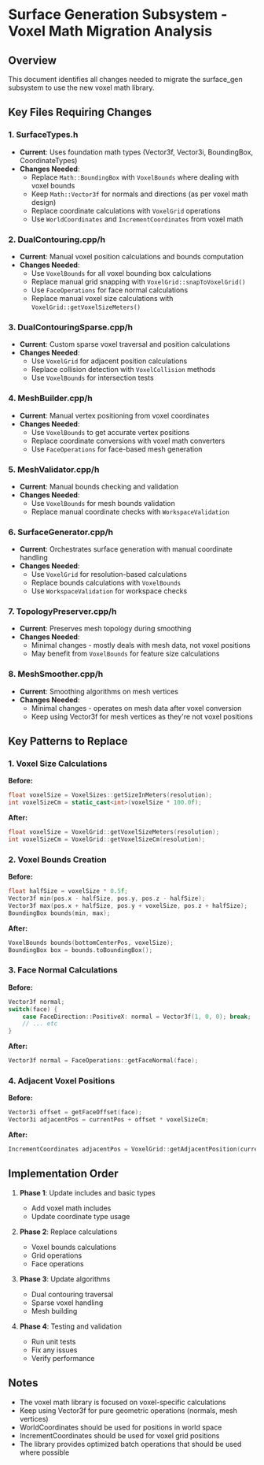 # Surface Generation Subsystem - Voxel Math Migration Analysis

## Overview
This document identifies all changes needed to migrate the surface_gen subsystem to use the new voxel math library.

## Key Files Requiring Changes

### 1. SurfaceTypes.h
- **Current**: Uses foundation math types (Vector3f, Vector3i, BoundingBox, CoordinateTypes)
- **Changes Needed**:
  - Replace `Math::BoundingBox` with `VoxelBounds` where dealing with voxel bounds
  - Keep `Math::Vector3f` for normals and directions (as per voxel math design)
  - Replace coordinate calculations with `VoxelGrid` operations
  - Use `WorldCoordinates` and `IncrementCoordinates` from voxel math

### 2. DualContouring.cpp/h
- **Current**: Manual voxel position calculations and bounds computation
- **Changes Needed**:
  - Use `VoxelBounds` for all voxel bounding box calculations
  - Replace manual grid snapping with `VoxelGrid::snapToVoxelGrid()`
  - Use `FaceOperations` for face normal calculations
  - Replace manual voxel size calculations with `VoxelGrid::getVoxelSizeMeters()`

### 3. DualContouringSparse.cpp/h
- **Current**: Custom sparse voxel traversal and position calculations
- **Changes Needed**:
  - Use `VoxelGrid` for adjacent position calculations
  - Replace collision detection with `VoxelCollision` methods
  - Use `VoxelBounds` for intersection tests

### 4. MeshBuilder.cpp/h
- **Current**: Manual vertex positioning from voxel coordinates
- **Changes Needed**:
  - Use `VoxelBounds` to get accurate vertex positions
  - Replace coordinate conversions with voxel math converters
  - Use `FaceOperations` for face-based mesh generation

### 5. MeshValidator.cpp/h
- **Current**: Manual bounds checking and validation
- **Changes Needed**:
  - Use `VoxelBounds` for mesh bounds validation
  - Replace manual coordinate checks with `WorkspaceValidation`

### 6. SurfaceGenerator.cpp/h
- **Current**: Orchestrates surface generation with manual coordinate handling
- **Changes Needed**:
  - Use `VoxelGrid` for resolution-based calculations
  - Replace bounds calculations with `VoxelBounds`
  - Use `WorkspaceValidation` for workspace checks

### 7. TopologyPreserver.cpp/h
- **Current**: Preserves mesh topology during smoothing
- **Changes Needed**:
  - Minimal changes - mostly deals with mesh data, not voxel positions
  - May benefit from `VoxelBounds` for feature size calculations

### 8. MeshSmoother.cpp/h
- **Current**: Smoothing algorithms on mesh vertices
- **Changes Needed**:
  - Minimal changes - operates on mesh data after voxel conversion
  - Keep using Vector3f for mesh vertices as they're not voxel positions

## Key Patterns to Replace

### 1. Voxel Size Calculations
**Before:**
```cpp
float voxelSize = VoxelSizes::getSizeInMeters(resolution);
int voxelSizeCm = static_cast<int>(voxelSize * 100.0f);
```

**After:**
```cpp
float voxelSize = VoxelGrid::getVoxelSizeMeters(resolution);
int voxelSizeCm = VoxelGrid::getVoxelSizeCm(resolution);
```

### 2. Voxel Bounds Creation
**Before:**
```cpp
float halfSize = voxelSize * 0.5f;
Vector3f min(pos.x - halfSize, pos.y, pos.z - halfSize);
Vector3f max(pos.x + halfSize, pos.y + voxelSize, pos.z + halfSize);
BoundingBox bounds(min, max);
```

**After:**
```cpp
VoxelBounds bounds(bottomCenterPos, voxelSize);
BoundingBox box = bounds.toBoundingBox();
```

### 3. Face Normal Calculations
**Before:**
```cpp
Vector3f normal;
switch(face) {
    case FaceDirection::PositiveX: normal = Vector3f(1, 0, 0); break;
    // ... etc
}
```

**After:**
```cpp
Vector3f normal = FaceOperations::getFaceNormal(face);
```

### 4. Adjacent Voxel Positions
**Before:**
```cpp
Vector3i offset = getFaceOffset(face);
Vector3i adjacentPos = currentPos + offset * voxelSizeCm;
```

**After:**
```cpp
IncrementCoordinates adjacentPos = VoxelGrid::getAdjacentPosition(currentPos, face, resolution);
```

## Implementation Order

1. **Phase 1**: Update includes and basic types
   - Add voxel math includes
   - Update coordinate type usage

2. **Phase 2**: Replace calculations
   - Voxel bounds calculations
   - Grid operations
   - Face operations

3. **Phase 3**: Update algorithms
   - Dual contouring traversal
   - Sparse voxel handling
   - Mesh building

4. **Phase 4**: Testing and validation
   - Run unit tests
   - Fix any issues
   - Verify performance

## Notes

- The voxel math library is focused on voxel-specific calculations
- Keep using Vector3f for pure geometric operations (normals, mesh vertices)
- WorldCoordinates should be used for positions in world space
- IncrementCoordinates should be used for voxel grid positions
- The library provides optimized batch operations that should be used where possible
